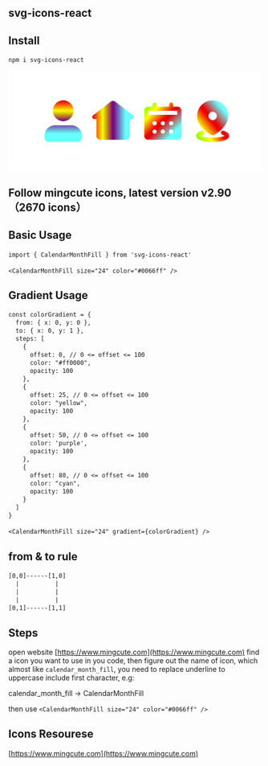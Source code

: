 svg-icons-react
---

## Install
```
npm i svg-icons-react
```

![image](./gradient.png)

## Follow mingcute icons, latest version v2.90（2670 icons）

## Basic Usage
```
import { CalendarMonthFill } from 'svg-icons-react'

<CalendarMonthFill size="24" color="#0066ff" />
```
## Gradient Usage
```
const colorGradient = {
  from: { x: 0, y: 0 },
  to: { x: 0, y: 1 },
  steps: [
    {
      offset: 0, // 0 <= offset <= 100
      color: "#ff0000",
      opacity: 100
    },
    {
      offset: 25, // 0 <= offset <= 100
      color: "yellow",
      opacity: 100
    },
    {
      offset: 50, // 0 <= offset <= 100
      color: 'purple',
      opacity: 100
    },
    {
      offset: 80, // 0 <= offset <= 100
      color: "cyan",
      opacity: 100
    }
  ]
}

<CalendarMonthFill size="24" gradient={colorGradient} />
```

## from & to rule
```
[0,0]------[1,0]
  |          |
  |          |
  |          |
[0,1]------[1,1]

```

## Steps

open website [https://www.mingcute.com](https://www.mingcute.com) find a icon you want to use in you code, then figure out the name of icon, which almost like `calendar_month_fill`, you need to replace underline to uppercase include first character, e.g: 

calendar_month_fill -> CalendarMonthFill

then use `<CalendarMonthFill size="24" color="#0066ff" />`

## Icons Resourese

[https://www.mingcute.com](https://www.mingcute.com)
